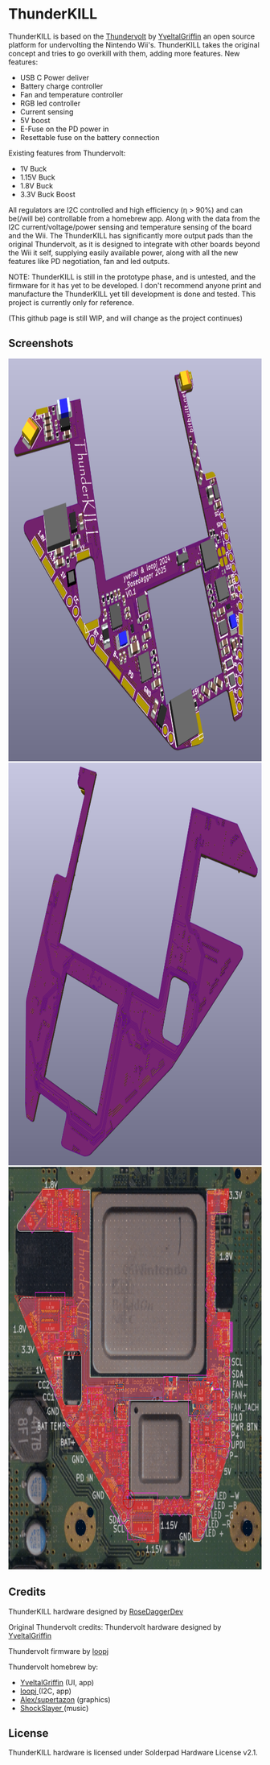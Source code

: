 # ThunderKILL

ThunderKILL is based on the [Thundervolt](https://github.com/mackieks/thundervolt/tree/main)  by  [YveltalGriffin](https://github.com/mackieks) an open source platform for undervolting the Nintendo Wii's.
ThunderKILL takes the original concept and tries to go overkill with them, adding more features.
New features:
- USB C Power deliver
- Battery charge controller
- Fan and temperature controller
- RGB led controller
- Current sensing
- 5V boost
- E-Fuse on the PD power in
- Resettable fuse on the battery connection

Existing features from Thundervolt:
- 1V Buck
- 1.15V Buck
- 1.8V Buck
- 3.3V Buck Boost

All regulators are I2C controlled and high efficiency (η > 90%) and can be(/will be) controllable from a homebrew app. Along with the data from the I2C current/voltage/power sensing and temperature sensing of the board and the Wii.
The ThunderKILL has significantly more output pads than the original Thundervolt, as it is designed to integrate with other boards beyond the Wii it self, supplying easily available power, along with all the new features like PD negotiation, fan and led outputs.

NOTE: ThunderKILL is still in the prototype phase, and is untested, and the firmware for it has yet to be developed. I don't recommend anyone print and manufacture the ThunderKILL yet till development is done and tested. This project is currently only for reference.

(This github page is still WIP, and will change as the project continues)

## Screenshots

<img src="Images/TopRender.png" width="600" height="800" />

<img src="Images/BottomRender.png" width="600" height="800" />

<img src="Images/TraceView.png" width="600" height="800" />

## Credits

ThunderKILL hardware designed by [RoseDaggerDev](https://github.com/RoseDaggerDev)

Original Thundervolt credits:
Thundervolt hardware designed by [YveltalGriffin](https://github.com/mackieks)

Thundervolt firmware by [loopj ](https://github.com/loopj)

Thundervolt homebrew by:
- [YveltalGriffin](https://github.com/mackieks) (UI, app)
-  [loopj ](https://github.com/loopj) (I2C, app)
-  [Alex/supertazon](https://github.com/supertazon) (graphics)
-  [ShockSlayer ](https://github.com/ShockSlayer) (music)

## License

ThunderKILL hardware is licensed under Solderpad Hardware License v2.1.
